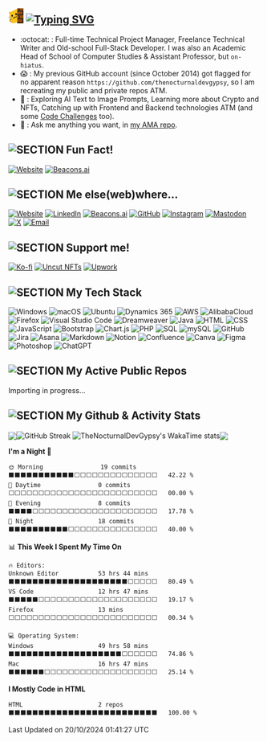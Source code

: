 ## <img src="md_assets/meow_wave_peak.png" height="30"/> [![Typing SVG](https://readme-typing-svg.demolab.com?font=Ubuntu&weight=500&size=19&letterSpacing=3&duration=6000&pause=3000&vCenter=true&width=490&height=25&lines=Ohayo++%2C+I'm+Abby+(%40TheNocturnalDevGypsy+since+2002))](https://git.io/typing-svg) 

- :octocat: : Full-time Technical Project Manager, Freelance Technical Writer and Old-school Full-Stack Developer. I was also an Academic Head of School of Computer Studies & Assistant Professor, but `on-hiatus`.
- 😱 : My previous GitHub account (since October 2014) got flagged for no apparent reason `https://github.com/thenocturnaldevgypsy`, so I am recreating my public and private repos ATM.
- 🧪 : Exploring AI Text to Image Prompts, Learning more about Crypto and NFTs, Catching up with Frontend and Backend technologies ATM (and some [Code Challenges](https://github.com/thenocturnaldevgypsy/code_challenges) too).
- 💬 : Ask me anything you want, in [my AMA repo](https://github.com/thenocturnaldevgypsy-io/ama-ask-me-anything).

## ![SECTION Fun Fact!](https://custom-icon-badges.demolab.com/badge/-Fun%20Fact!%20I%20do%20Pen%20and%20Ink%20Illustrations%20too!-24292e?logo=paintbrush&logoColor=white&labelColor=00416a)
[![Website](https://custom-icon-badges.demolab.com/badge/-www.yaindigo.art-24292e?logo=globe&logoColor=white&labelColor=00416a)](https://www.yaindigo.art)
[![Beacons.ai](https://custom-icon-badges.demolab.com/badge/-beacons.ai/yaindigo.art-24292e?logo=ai-model&logoColor=white&labelColor=00416a)](https://beacons.ai/yaindigo.art)

## ![SECTION Me else(web)where...](https://custom-icon-badges.demolab.com/badge/-Me%20else%28web%29where...-24292e?logo=rocket&logoColor=white&labelColor=00416a)

[![Website](https://custom-icon-badges.demolab.com/badge/-www.thenocturnaldevgypsy.io-24292e?logo=globe&logoColor=white&labelColor=00416a)](https://www.thenocturnaldevgypsy.io)
[![LinkedIn](https://img.shields.io/badge/-/in/abegail--torrendon-%2300416a?logo=linkedin&logoColor=white&labelColor=%2300416a&color=%2324292e)](https://www.linkedin.com/in/abegail-torrendon/)
[![Beacons.ai](https://custom-icon-badges.demolab.com/badge/-beacons.ai/thenocturnaldevgypsy-24292e?logo=ai-model&logoColor=white&labelColor=00416a)](https://beacons.ai/thenocturnaldevgypsy)
[![GitHub](https://img.shields.io/badge/-/thenocturnaldevgypsy--io-%2300416a?logo=github&logoColor=white&labelColor=%2300416a&color=%2324292e)](https://github.com/thenocturnaldevgypsy-io)
[![Instagram](https://img.shields.io/badge/-/nocturnal.indigo-%2300416a?logo=instagram&logoColor=white&labelColor=%2300416a&color=%2324292e)](https://www.instagram.com/nocturnal.indigo/)
[![Mastodon](https://img.shields.io/badge/-/@TheNocturnalDevGypsy-%2300416a?logo=mastodon&logoColor=white&labelColor=%2300416a&color=%2324292e)](https://mastodon.social/@TheNocturnalDevGypsy)
[![X](https://img.shields.io/badge/-/nocturnalgypsy__-%2300416a?logo=x&logoColor=white&labelColor=%2300416a&color=%2324292e)](https://x.com/nocturnalgypsy_)
[![Email](https://custom-icon-badges.demolab.com/badge/-i.am.abby@thenocturnaldevgypsy.io-24292e?logo=mail&logoColor=white&labelColor=00416a)](mailto:i.am.abby@thenocturnaldevgypsy.io)

## ![SECTION Support me!](https://custom-icon-badges.demolab.com/badge/-Support%20me!%20Aside%20🌟,%20👁️,%20🔱%20and%20❤️%20some%20of%20the%20repos!-24292e?logo=heart-fill&logoColor=white&labelColor=00416a)
[![Ko-fi](https://img.shields.io/badge/Ko--fi-/thenocturnaldevgypsy-%2300416a?logo=kofi&logoColor=white&labelColor=%2300416a&color=%2324292e)](https://ko-fi.com/thenocturnaldevgypsy)
[![Uncut NFTs](https://custom-icon-badges.demolab.com/badge/Uncut%20NFTs%20(WAXp%20&%20Polygon)-/user/4296077072-24292e?logo=file-binary&logoColor=white&labelColor=00416a)](https://uncut.network/user/4296077072)
[![Upwork](https://img.shields.io/badge/Upwork-/freelancers/~0135fa830786a3f536-%2300416a?logo=upwork&logoColor=white&labelColor=%2300416a&color=%2324292e)](https://www.upwork.com/freelancers/~0135fa830786a3f536?s=1484275220996608000)

## ![SECTION My Tech Stack](https://custom-icon-badges.demolab.com/badge/-My%20Tech%20Stack-24292e?logo=cpu&logoColor=white&labelColor=00416a)
![Windows](https://custom-icon-badges.demolab.com/badge/-Windows-24292e?logo=windows11&logoColor=white&labelColor=00416a)
![macOS](https://img.shields.io/badge/-macOS-24292e?logo=apple&logoColor=white&labelColor=00416a)
![Ubuntu](https://img.shields.io/badge/-Ubuntu-24292e?logo=ubuntu&logoColor=white&labelColor=00416a)
![Dynamics 365](https://custom-icon-badges.demolab.com/badge/-Dynamics%20365-24292e?logo=windows11&logoColor=white&labelColor=00416a)
![AWS](https://img.shields.io/badge/-AWS-24292e?logo=amazon-web-services&logoColor=white&labelColor=00416a)
![AlibabaCloud](https://img.shields.io/badge/-AlibabaCloud-24292e?logo=alibaba-cloud&logoColor=white&labelColor=00416a)
![Firefox](https://img.shields.io/badge/-Firefox-24292e?logo=firefox&logoColor=white&labelColor=00416a)
![Visual Studio Code](https://custom-icon-badges.demolab.com/badge/-Visual%20Studio%20Code-24292e?logo=vsc&logoColor=white&labelColor=00416a)
![Dreamweaver](https://img.shields.io/badge/-Dreamweaver-24292e?logo=adobedreamweaver&logoColor=white&labelColor=00416a)
![Java](https://img.shields.io/badge/-Java-24292e?logo=openjdk&logoColor=white&labelColor=00416a)
![HTML](https://img.shields.io/badge/-HTML-24292e?logo=html5&logoColor=white&labelColor=00416a)
![CSS](https://img.shields.io/badge/-CSS-24292e?logo=css3&logoColor=white&labelColor=00416a)
![JavaScript](https://img.shields.io/badge/-JavaScript-24292e?logo=JavaScript&logoColor=white&labelColor=00416a)
![Bootstrap](https://img.shields.io/badge/-Bootstrap-24292e?logo=Bootstrap&logoColor=white&labelColor=00416a)
![Chart.js](https://img.shields.io/badge/-Chart.js-24292e?logo=chartdotjs&logoColor=white&labelColor=00416a)
![PHP](https://img.shields.io/badge/-PHP-24292e?logo=php&logoColor=white&labelColor=00416a)
![SQL](https://custom-icon-badges.demolab.com/badge/-SQL-24292e?logo=database&logoColor=white&labelColor=00416a)
![mySQL](https://img.shields.io/badge/-mySQL-24292e?logo=mySQL&logoColor=white&labelColor=00416a)
![GitHub](https://img.shields.io/badge/-GitHub-24292e?logo=github&logoColor=white&labelColor=00416a)
![Jira](https://img.shields.io/badge/-Jira-24292e?logo=jira&logoColor=white&labelColor=00416a)
![Asana](https://img.shields.io/badge/-Asana-24292e?logo=asana&logoColor=white&labelColor=00416a)
![Markdown](https://img.shields.io/badge/-Markdown-24292e?logo=markdown&logoColor=white&labelColor=00416a)
![Notion](https://img.shields.io/badge/-Notion-24292e?logo=notion&logoColor=white&labelColor=00416a)
![Confluence](https://img.shields.io/badge/-Confluence-24292e?logo=confluence&logoColor=white&labelColor=00416a)
![Canva](https://img.shields.io/badge/-Canva-24292e?logo=Canva&logoColor=white&labelColor=00416a)
![Figma](https://img.shields.io/badge/-Figma-24292e?logo=Figma&logoColor=white&labelColor=00416a)
![Photoshop](https://img.shields.io/badge/-Photoshop-24292e?logo=adobephotoshop&logoColor=white&labelColor=00416a)
![ChatGPT](https://img.shields.io/badge/-ChatGPT-24292e?logo=openai&logoColor=white&labelColor=00416a)

## ![SECTION My Active Public Repos](https://custom-icon-badges.demolab.com/badge/-My%20Active%20Public%20Repos-24292e?logo=repo&logoColor=white&labelColor=00416a)

Importing in progress...

## ![SECTION My Github & Activity Stats](https://custom-icon-badges.demolab.com/badge/-My%20Github%20&%20Activity%20Stats-24292e?logo=activity&logoSource=feather&logoColor=white&labelColor=00416a)
<img width="420" valign="top" align="center" src="https://github-stats-iota-henna.vercel.app/api?username=thenocturnaldevgypsy-io&rank_icon=github&show_icons=true&theme=transparent&hide_border=true&include_all_commits=true" /><img valign="top" align="center" src="https://streak-stats.demolab.com?user=thenocturnaldevgypsy-io&theme=transparent&hide_border=true&card_width=380&card_height=&type=png" alt="GitHub Streak" />
<img width="470" valign="top" align="center" src="https://github-stats-iota-henna.vercel.app/api/wakatime?username=thenocturnaldevgypsy&layout=compact&theme=transparent&hide_border=true&hide=other" alt="TheNocturnalDevGypsy's WakaTime stats"><img width="275" valign="top" align="center" src="https://github-stats-iota-henna.vercel.app/api/top-langs/?username=thenocturnaldevgypsy-io&layout=compact&theme=transparent&hide_border=true&langs_count=100" />

<!--START_SECTION:waka-->
**I'm a Night 🦉** 

```text
🌞 Morning                19 commits          ⬛⬛⬛⬛⬛⬛⬛⬛⬛⬛⬛⬜⬜⬜⬜⬜⬜⬜⬜⬜⬜⬜⬜⬜⬜   42.22 % 
🌆 Daytime                0 commits           ⬜⬜⬜⬜⬜⬜⬜⬜⬜⬜⬜⬜⬜⬜⬜⬜⬜⬜⬜⬜⬜⬜⬜⬜⬜   00.00 % 
🌃 Evening                8 commits           ⬛⬛⬛⬛⬜⬜⬜⬜⬜⬜⬜⬜⬜⬜⬜⬜⬜⬜⬜⬜⬜⬜⬜⬜⬜   17.78 % 
🌙 Night                  18 commits          ⬛⬛⬛⬛⬛⬛⬛⬛⬛⬛⬜⬜⬜⬜⬜⬜⬜⬜⬜⬜⬜⬜⬜⬜⬜   40.00 % 
```


📊 **This Week I Spent My Time On** 

```text
🔥 Editors: 
Unknown Editor           53 hrs 44 mins      ⬛⬛⬛⬛⬛⬛⬛⬛⬛⬛⬛⬛⬛⬛⬛⬛⬛⬛⬛⬛⬜⬜⬜⬜⬜   80.49 % 
VS Code                  12 hrs 47 mins      ⬛⬛⬛⬛⬛⬜⬜⬜⬜⬜⬜⬜⬜⬜⬜⬜⬜⬜⬜⬜⬜⬜⬜⬜⬜   19.17 % 
Firefox                  13 mins             ⬜⬜⬜⬜⬜⬜⬜⬜⬜⬜⬜⬜⬜⬜⬜⬜⬜⬜⬜⬜⬜⬜⬜⬜⬜   00.34 % 

💻 Operating System: 
Windows                  49 hrs 58 mins      ⬛⬛⬛⬛⬛⬛⬛⬛⬛⬛⬛⬛⬛⬛⬛⬛⬛⬛⬛⬜⬜⬜⬜⬜⬜   74.86 % 
Mac                      16 hrs 47 mins      ⬛⬛⬛⬛⬛⬛⬜⬜⬜⬜⬜⬜⬜⬜⬜⬜⬜⬜⬜⬜⬜⬜⬜⬜⬜   25.14 % 
```

**I Mostly Code in HTML** 

```text
HTML                     2 repos             ⬛⬛⬛⬛⬛⬛⬛⬛⬛⬛⬛⬛⬛⬛⬛⬛⬛⬛⬛⬛⬛⬛⬛⬛⬛   100.00 % 
```




 Last Updated on 20/10/2024 01:41:27 UTC
<!--END_SECTION:waka-->

<!---
## ![SECTION My Active Public Repos](https://custom-icon-badges.demolab.com/badge/-My%20Active%20Public%20Repos-24292e?logo=repo&logoColor=white&labelColor=00416a)
<a href="https://github.com/thenocturnaldevgypsy/ama-ask-me-anything"><img align="center" src="https://github-readme-stats-six-silk-55.vercel.app/api/pin/?username=thenocturnaldevgypsy&repo=ama-ask-me-anything&theme=transparent&hide_border=true" /></a> <a href="https://github.com/thenocturnaldevgypsy/gypsyshards-bootstrap-template-linkinbio"><img align="center" src="https://github-readme-stats-six-silk-55.vercel.app/api/pin/?username=thenocturnaldevgypsy&repo=gypsyshards-bootstrap-template-linkinbio&theme=transparent&hide_border=true" /></a>

- 👋 Hi, I’m @thenocturnaldevgypsy-io
- 👀 I’m interested in ...
- 🌱 I’m currently learning ...
- 💞️ I’m looking to collaborate on ...
- 📫 How to reach me ...
- 😄 Pronouns: ...
- ⚡ Fun fact: ...

thenocturnaldevgypsy-io/thenocturnaldevgypsy-io is a ✨ special ✨ repository because its `README.md` (this file) appears on your GitHub profile.
You can click the Preview link to take a look at your changes.
--->